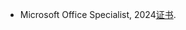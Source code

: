 
- Microsoft Office Specialist, 2024[证书](https://www.certiport.com/portal/Pages/PrintTranscriptInfo.aspx?action=Cert&format=pdf&id=252).


